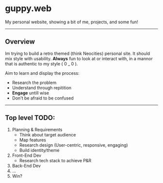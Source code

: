 # guppy.web

My personal website, showing a bit of me, projects, and some fun! 

---

## Overview

Im trying to build a retro themed (think Neocities) personal site. It should mix style with usability. **Always** fun to look at or interact with, in a mannor that is authentic to my style 	( 0 _ 0 ).

Aim to learn and display the process:
- Research the problem
- Understand through repitition
- **Engage** untill wise
- Don't be afraid to be confused

---

## Top level TODO:

1. Planning & Requirements
   - Think about target audience
   - Map features
   - Research design (User-centric, responsive, engaging)
   - Build identity/theme 
2. Front-End Dev
   - Research tech stack to achieve P&R
3. Back-End Dev
4. ...
5. Win?
